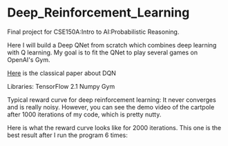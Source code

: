 # Deep_Reinforcement_Learning
Final project for CSE150A:Intro to AI:Probabilistic Reasoning. 

Here I will build a Deep QNet from scratch which combines deep learning with Q learning. My goal is to fit the QNet to play several games on OpenAI's Gym.

[Here](https://www.nature.com/articles/nature14236.pdf) is the classical paper about DQN

Libraries:
TensorFlow 2.1
Numpy
Gym

Typical reward curve for deep reinforcement learning: It never converges and is really noisy. However, you can see the demo video of the cartpole after 1000 iterations of my code, which is pretty nutty.

Here is what the reward curve looks like for 2000 iterations. This one is the best result after I run the program 6 times:
